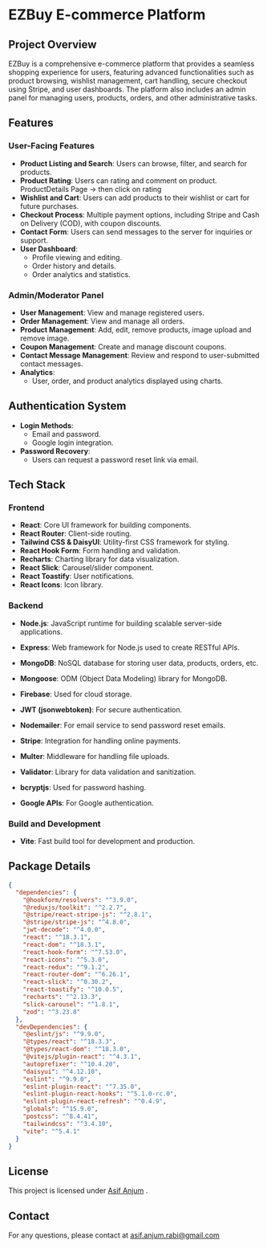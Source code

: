 # EZBuy E-commerce Platform

## Project Overview

EZBuy is a comprehensive e-commerce platform that provides a seamless shopping experience for users, featuring advanced functionalities such as product browsing, wishlist management, cart handling, secure checkout using Stripe, and user dashboards. The platform also includes an admin panel for managing users, products, orders, and other administrative tasks.

## Features

### User-Facing Features

- **Product Listing and Search**: Users can browse, filter, and search for products.
- **Product Rating**: Users can rating and comment on product. ProductDetails Page -> then click on rating
- **Wishlist and Cart**: Users can add products to their wishlist or cart for future purchases.
- **Checkout Process**: Multiple payment options, including Stripe and Cash on Delivery (COD), with coupon discounts.
- **Contact Form**: Users can send messages to the server for inquiries or support.
- **User Dashboard**:
  - Profile viewing and editing.
  - Order history and details.
  - Order analytics and statistics.

### Admin/Moderator Panel

- **User Management**: View and manage registered users.
- **Order Management**: View and manage all orders.
- **Product Management**: Add, edit, remove products, image upload and remove image.
- **Coupon Management**: Create and manage discount coupons.
- **Contact Message Management**: Review and respond to user-submitted contact messages.
- **Analytics**:
  - User, order, and product analytics displayed using charts.

## Authentication System

- **Login Methods**:
  - Email and password.
  - Google login integration.
- **Password Recovery**:
  - Users can request a password reset link via email.

## Tech Stack

### Frontend

- **React**: Core UI framework for building components.
- **React Router**: Client-side routing.
- **Tailwind CSS & DaisyUI**: Utility-first CSS framework for styling.
- **React Hook Form**: Form handling and validation.
- **Recharts**: Charting library for data visualization.
- **React Slick**: Carousel/slider component.
- **React Toastify**: User notifications.
- **React Icons**: Icon library.

### Backend

- **Node.js**: JavaScript runtime for building scalable server-side applications.

- **Express**: Web framework for Node.js used to create RESTful APIs.

- **MongoDB**: NoSQL database for storing user data, products, orders, etc.

- **Mongoose**: ODM (Object Data Modeling) library for MongoDB.

- **Firebase**: Used for cloud storage.

- **JWT (jsonwebtoken)**: For secure authentication.

- **Nodemailer**: For email service to send password reset emails.

- **Stripe**: Integration for handling online payments.

- **Multer**: Middleware for handling file uploads.

- **Validator**: Library for data validation and sanitization.

- **bcryptjs**: Used for password hashing.

- **Google APIs**: For Google authentication.

### Build and Development

- **Vite**: Fast build tool for development and production.

## Package Details

```json
{
  "dependencies": {
    "@hookform/resolvers": "^3.9.0",
    "@reduxjs/toolkit": "^2.2.7",
    "@stripe/react-stripe-js": "^2.8.1",
    "@stripe/stripe-js": "^4.8.0",
    "jwt-decode": "^4.0.0",
    "react": "^18.3.1",
    "react-dom": "^18.3.1",
    "react-hook-form": "^7.53.0",
    "react-icons": "^5.3.0",
    "react-redux": "^9.1.2",
    "react-router-dom": "^6.26.1",
    "react-slick": "^0.30.2",
    "react-toastify": "^10.0.5",
    "recharts": "^2.13.3",
    "slick-carousel": "^1.8.1",
    "zod": "^3.23.8"
  },
  "devDependencies": {
    "@eslint/js": "^9.9.0",
    "@types/react": "^18.3.3",
    "@types/react-dom": "^18.3.0",
    "@vitejs/plugin-react": "^4.3.1",
    "autoprefixer": "^10.4.20",
    "daisyui": "^4.12.10",
    "eslint": "^9.9.0",
    "eslint-plugin-react": "^7.35.0",
    "eslint-plugin-react-hooks": "^5.1.0-rc.0",
    "eslint-plugin-react-refresh": "^0.4.9",
    "globals": "^15.9.0",
    "postcss": "^8.4.41",
    "tailwindcss": "^3.4.10",
    "vite": "^5.4.1"
  }
}
```

## License

This project is licensed under [Asif Anjum](https://github.com/AsifAnjum) .

## Contact

For any questions, please contact at asif.anjum.rabi@gmail.com
